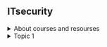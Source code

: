 ## ITsecurity

<details> 
  <summary>About courses and resourses</summary>

  **Security triad (also called the AIC or CIA)** The security triad mandates protection against the loss of confidentiality, the loss of integrity, and the loss of availability of IT systems and data. Other principles include defense-in-depth and the principle of least privilege

  Step you take to reduce weaknesses reduces your risks:

  * Enforce the principle of least privilege.
  * Implement strong authentication mechanisms.
  * Train employees on risks of social engineering.
  * Regularly remind employees about their security responsibilities.
  * Implement multiple layers of security (defense-in-depth).
  * Remove or disable unneeded services and protocols.
  * Implement host-based and network-based firewalls.
  * Keep all systems up to date with patches.
  * Install and update antivirus software.
  * Add redundancies for critical systems.
  * Secure access to data with permissions.
  * Back up data and store a backup copy off-site.
  * Track access to data and systems with audit trails.
  * Encrypt critical data at rest and when transmitted on the wire.
  * Protect systems, data, and facilities with strong physical security.
  >Note 
  >Although this book isn't a comprehensive source for mitigating all risks, it does include basic information you can use as a foundation.

  Books:
  >Microsoft Windows Security: Essentials - Darril Gibson
  >Computer Network Security - Ali Sadiqui 
  >Information Technology Security Fundamentals - Glen Sagers, Bryan Hosack 
  >Foundations of Information Security: A Straightforward Introduction - Jason Andress 

  PracticeLabs - Configure Real Devices in a Virtual Environment  

  - [] Practice Labs: Security Fundamentals URL
  - [] Cyber Security Fundamentals URL
  - [] Practice Labs: Security Concepts and Management on Windows 10 URL
  - [] Linux Fundamentals URL
  - [] Network Security Tools - NMAP URL
  - [] Extra Resources
  - [] How To Create and Use Virtual Machines URL
  - [] Splunk Fundamentals - 1 hour 22 mins
  
  ![Risk](/imgformyconspect/fig1-1.jpg)


</details>

<details> 
  <summary>Topic 1</summary>
Security Fundamentals: Core Security

  * recognize the characteristics of confidentiality
  * recognize the characteristics of integrity
  * recognize the characteristics of availability
  * distinguish risk management strategies
  * recognize the characteristics of the least privilege principle
  * identify techniques for avoiding social engineering
  * distinguish between the different components of attack surfaces
  * describe the use of the new threat modeling tool
  * identify characteristics of site security
  * distinguish between the equipment used for securing computers
  * identify the security challenges of removable devices and drives
  * distinguish between the different technologies for securing mobile devices
  * identify characteristics of keyloggers

The CIA triad:
* Confidentiality
* Integrity
* Availability

Confidentiality as relates to data/information security:
* Mitigating unauthorized accsess to sensitive network assets

Accompished though vrious levels of: 
* Encryption
* Authentication
* Access controls
Confidentiality classifications
Common confidentially classifications - as exsemple:
* Public
* Internal
* Condfidential

Governmental agencies:
* Unclassified
* Restricted
* Secret
* Nop secret

The Core Concept of Integrity
* To protect data/information against unauthorized of accidental change
Encomprasses data/information
* Consistency
* Accuracy
* Validity

Data/information integrity accopmpished throught:
* Security programs which manage and detected change
* Permissions control access to assets
* Auditing and accounting processes to record change

Availability as relates to datd/information security
* the generally unfettered accessibility of recourses to users, systens and/or applications as required

Treats to Data/Information availability
* Two commons threats to data/infomation availability:
* * Natural disasters
* * Equipment failure
* * Unplanned outages
* Deliberate
* * DoS attacks
* * Network worms

The Impact of Threats and Risks
Risk managment:
* Identyfying. assessing and ptioritizing threats and risks wit focus on negative risks
Risk:
* The likelyhood of an event occuring
Threat:
* A specific risk that could result in an unwatched breach by exploiting system vulnerabilities

The purpose of a risk managment plan:
- Remove risk where possible
- Mitigate consequences of those risks which can't be prevented
The steps of a risk management plan:
- Perform a risk assessment
- - Identify risks may harm your environment
- Evaluete risks against two factors:
- - the likelihood the risks will occur
- - What impact the risks will have on your environment
- Prioritize identified risks:
- - Utilize a risk matrix to assist in risk ranking
- - Outline risk ranking/risk score
![Diagrams](/imgformyconspect/fig1-2.png)
- Respond to risks using typical methods:
- - Avoidance
- - Mitigation
- - Accertance
- - Transfer
![Diagrams](imgformyconspect/fif1-3.png)
- Risk avoidance:
- - Risk is removed by choocing to not participate in an event or activity
- Risk Mitigation:
- - Risk is minimized throught interventions which lower likelihood and/or impact of the risk
- Risk Accetace:
- - Knowing the risk and accepting the likelihood and/or impact of the risk
- Risk Transfer:
- - Shifting risk responsibility to a third perty
- Important to be of any residual risk:
- - What remains subsequent to implementing measures to lessen likelihood or impact of a negative incidient
  
Residual Risl
- Important be aware of any residual risk:
-  - What remains subsequent to implementing to lessen likelihood or impact of a negative incident

Principle Of Least Privilege
  A securirty measure than can apply to user, sysytem, program or process that defines the least amount of "rigts", or access, required to effectively accomplish its function.
  ![Diagrams](/imgformyconspect/fig1-5.png) 
  - Has been around for a long time
  - Organizations have driven organizations to focus on its implementation and ensure principle is folowed
  - - Sarbanes-Oxley
  - - HIPAA
  - - HITECH
  ![Diagrams](imgformyconspect/fig1-4.png) 
  - Difficultes lie within the diversity corporate work enviropments:
  - - Hundred thousands of users
  - - Dispersed over numerous geographical locations
  - - Require access to multiple application, file server and printers
  - - Access requirements may very by location. user type and department security levels
  - - Application and systam permitions also hve to bee taken into account
  - - Regulatory requirment auditing to ensuresuccesful implementation akros the enterprise
  - Use grouprs:
  - - Ensure user and applications are effectively placed into groups streamline permissions assignment
  - Use accounts as intended
  - - Ensure administrators only use admin accounts for admin tasks
  - Standardize accounts
  - - Define a number of account types based on user roles and assign as appropriate
  - Third-party applications:
  - - There are third-party apps available to help streamline and assist in permissions managment
  - Processes and procedures:
  - - Establish a framework for acount managment which defines creation, attributes, assignment and maintenance of all accounts

  - Social engineering:
  - - A malicious practice, or attack, through which deception in used to again to gain access to network, system or data
  - - Attecers will attempt to gain personal/sensitive information from trusting individuals to furter their exploits
  - - The attack can occur by various means:
  - - - Through email
  - - - Over the phone
  - - - In person
  - Avoiding Social Engineering
  - Techiques to help avoid social engineering attacks:
  - - Be distrustful:
  - - - Any communication through which requests are made for sensitive internal information should be met whit suspicion
  - - - Report such occurrences to the appropriate personnel
  - Exercise caution:
  - - Sensitive infirmation should not be provided to anione that does not have a right to that information
  - Techniques to help aviod social engineering attacks continued:
  - - Confirm identifty
  - - - Ensure to validate the identity of all unknown requestors of sensitive internal information - request:
  - - - - Name(s)
  - - - - Phone number(s)
  - - - - Photo ID(s)
  - - Avoid email
  - - - Personal, sensitive, internak information shoulddn't be conveyed via email requests 
  - - - Be wary of embedded links email messages

  Attack Surface Analysis
  - Attack surface
  - - Entry point an attacker uses to breach a system
  - - Network or application foe malicious intent(преступное намерение)
  - Three areas are examined in order to determine the attack surface of an environment
  - - Application
  - - Network
  - - Employee
  Considerations when assessing the application attack surface:
  - - How much code an application has
  - - How many data inputs there are in the application
  - - How many and what type of service and running
  - - Listening ports the application uses
  Network attack Surface
  - Consideration when assessing the nwtwork attack surface:
  - - Network design
  - - Location of critical systems
  - - Lokation and configuration of firewalls
  - - Configurations and aspects security related devises - IDS, VPN
  ![Diagrams](imgformyconspect/fig1-6.png) 
  Employee Attack surface
  - Considaration when assesing the employee attack surface:
  - - What is the likelihood of your environment experting occurrences of
  - - Social engineering
  - - Malicious behavior
  - - Human error

  Download Attack Surface Analyzer
  - Trustworthy Computing Group
  - MSFT Internal Use
  - Snapshot system state before and after installation
  - Displays changes'to key elements of the windows attack surface
  Threat Moddeling
  1. Diagram
  2. Identify
  3. Mitigate
  4. Validate
  ![Diagrams](imgformyconspect/fig1-7.png)
  Donwload the Threat Modeling Tool
  - Create model
  - Use templates
  - Build the Model
  - Analyze Threaths
  - Create Report

  ### Phisical Site security
  Control over who accesses your physical environment, assets and data is important
  - Security measures to consider are:
  - - Badge rearers
  - - Keyboard for access to sensitive areas
  - - Office and desk keys
  - - Guards to control access
  - - Logbooks to record peoples entry 

  ### Phisical Site security - Cost
  Ensure to cinsider cost when determining your security plan:
  - Evaluate the importance of the data/resourses you're protecting and commersurately acquire security resourses
  Ensure youre security measures aren't averly cumbersome:
  - Inplement proper training
  - If security measures are too ardouous, users may br tamped to circumvent them
  
  ### Phisical Site security - Access control
  Access control:
  - In the contex of physical site security, involves the restriction of access to resourses to only those who require access
  - Through use of fenses, guards, door locks, etc.
![Diagrams](imgformyconspect/fig1-8.png)
  Securing the physical premises:
  - Incorporate defense in depth - layered site security:
    - Multiple lyers of security to pritect and defend sensitive site assets
    - If outher layers are breached, inner layers remaine to thwart attackers from accessing sensitive areas
    - 
  ### Phisical Site security - Physical Premises
  The Physical Premises is often divided into three zones:
  - External perimeter:
    - Outermost portion of the physical premises
    - Driveways, parking lost, etc.
  - Internal perimeter:
    - Buildings on the physical premises, or only those buildings you occuppy there be multiple tenants
  - Secure areas:
    - Sensitive locations within the building(s) such network rooms, data centersm wiring closets etc.
  ### Phisical Site security - External Perimmeter
  Your external perimeter is the first line of defense which, depending on your environmemtm can be comprised of:
  - Security cameras:
    - Concern - can be costly, so balance monitoring casts vs recording schedules
  - Lighting
  - Fencing
  - Gates
  - Guards
  Your internal security consist of exterior doors. walls and any internal secure areas, such as:
  - External/internal doorlocks
  - Keypads
  - Card readers 
  - Concierges
  - Smoke detectors
  Implement

</details>